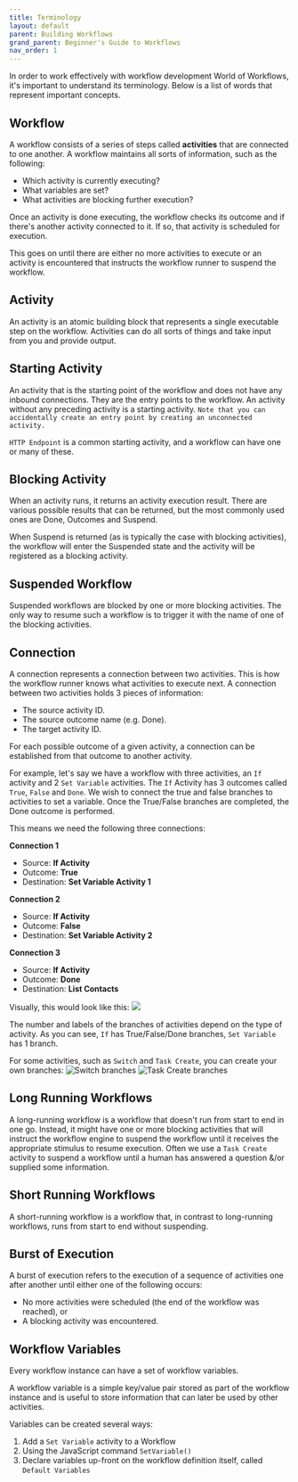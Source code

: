 ```yaml
---
title: Terminology
layout: default
parent: Building Workflows
grand_parent: Beginner's Guide to Workflows
nav_order: 1
---
```


In order to work effectively with workflow development World of Workflows, it's important to understand its terminology. Below is a list of words that represent important concepts.

## Workflow

A workflow consists of a series of steps called **activities** that are connected to one another. A workflow maintains all sorts of information, such as the following:

- Which activity is currently executing?
- What variables are set?
- What activities are blocking further execution?

Once an activity is done executing, the workflow checks its outcome and if there's another activity connected to it. If so, that activity is scheduled for execution.

This goes on until there are either no more activities to execute or an activity is encountered that instructs the workflow runner to suspend the workflow.

## Activity

An activity is an atomic building block that represents a single executable step on the workflow. Activities can do all sorts of things and take input from you and provide output.

## Starting Activity
An activity that is the starting point of the workflow and does not have any inbound connections. They are the entry points to the workflow.  An activity without any preceding activity is a starting activity.  `Note that you can accidentally create an entry point by creating an unconnected activity.  `

`HTTP Endpoint` is a common starting activity, and a workflow can have one or many of these. 

## Blocking Activity
When an activity runs, it returns an activity execution result. There are various possible results that can be returned, but the most commonly used ones are Done, Outcomes and Suspend.

When Suspend is returned (as is typically the case with blocking activities), the workflow will enter the Suspended state and the activity will be registered as a blocking activity.

## Suspended Workflow

Suspended workflows are blocked by one or more blocking activities. The only way to resume such a workflow is to trigger it with the name of one of the blocking activities.

## Connection

A connection represents a connection between two activities. This is how the workflow runner knows what activities to execute next. A connection between two activities holds 3 pieces of information:

- The source activity ID.
- The source outcome name (e.g. Done).
- The target activity ID.

For each possible outcome of a given activity, a connection can be established from that outcome to another activity.

For example, let's say we have a workflow with three activities, an `If` activity and 2 `Set Variable` activities. The `If` Activity has 3 outcomes called `True`, `False` and `Done`.  We wish to connect the true and false branches to activities to set a variable.  Once the True/False branches are completed, the Done outcome is performed.

This means we need the following three connections:

**Connection 1**

- Source: **If Activity**
- Outcome: **True**
- Destination: **Set Variable Activity 1**
  
**Connection 2**

- Source: **If Activity**
- Outcome: **False**
- Destination: **Set Variable Activity 2**

**Connection 3**

- Source: **If Activity**
- Outcome: **Done**
- Destination: **List Contacts**

Visually, this would look like this:
![](../images/2024-07-08-08-32-14.png)

The number and labels of the branches of activities depend on the type of activity.  As you can see, `If` has True/False/Done branches, `Set Variable` has 1 branch.

For some activities, such as `Switch` and `Task Create`, you can create your own branches:
![Switch branches](../images/2024-07-08-08-37-34.png)
![Task Create branches](../images/2024-07-08-08-42-15.png)

## Long Running Workflows

A long-running workflow is a workflow that doesn't run from start to end in one go. Instead, it might have one or more blocking activities that will instruct the workflow engine to suspend the workflow until it receives the appropriate stimulus to resume execution.  Often we use a `Task Create` activity to suspend a workflow until a human has answered a question &/or supplied some information. 

## Short Running Workflows

A short-running workflow is a workflow that, in contrast to long-running workflows, runs from start to end without suspending.

## Burst of Execution

A burst of execution refers to the execution of a sequence of activities one after another until either one of the following occurs:

- No more activities were scheduled (the end of the workflow was reached), or
- A blocking activity was encountered.

## Workflow Variables
Every workflow instance can have a set of workflow variables.

A workflow variable is a simple key/value pair stored as part of the workflow instance and is useful to store information that can later be used by other activities.

Variables can be created several ways:  
1. Add a `Set Variable` activity to a Workflow
2. Using the JavaScript command `SetVariable()`
3. Declare variables up-front on the workflow definition itself, called `Default Variables`

